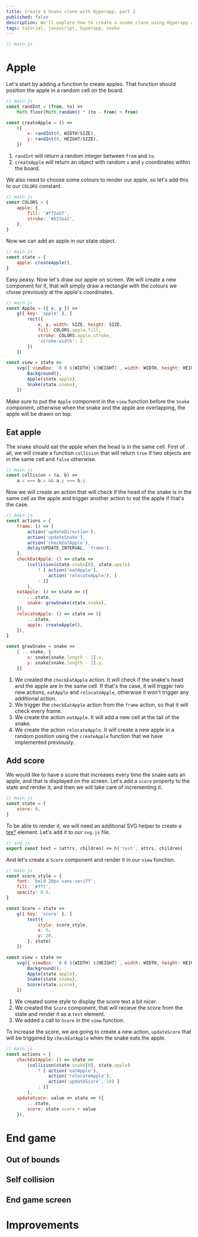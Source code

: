 ```yaml
---
title: Create a Snake clone with Hyperapp, part 2
published: false
description: We'll explore how to create a snake clone using Hyperapp and SVG graphics.
tags: tutorial, javascript, hyperapp, snake
---
```


```javascript
// main.js

```

# Apple

Let's start by adding a function to create apples. That function should position the apple in a random cell on the board.

```javascript
// main.js
const randInt = (from, to) =>
    Math.floor(Math.random() * (to - from) + from)

const createApple = () =>
    ({
        x: randInt(0, WIDTH/SIZE),
        y: randInt(0, HEIGHT/SIZE),
    })
```

1. `randInt` will return a random integer between `from` and `to`.
2. `createApple` will return an object with random `x` and `y` coordinates within the board.

We also need to choose some colours to render our apple, so let's add this to our `COLORS` constant.

```javascript
// main.js
const COLORS = {
    apple: {
        fill: '#ff5a5f',
        stroke: '#b23e42',
    },
}
```

Now we can add an apple in our state object.

```javascript
// main.js
const state = {
	apple: createApple(),
}
```

Easy peasy. Now let's draw our apple on screen. We will create a new component for it, that will simply draw a rectangle with the colours we chose previously at the apple's coordinates.

```javascript
// main.js
const Apple = ({ x, y }) =>
	g({ key: 'apple' }, [
		rect({
			x, y, width: SIZE, height: SIZE,
			fill: COLORS.apple.fill,
			stroke: COLORS.apple.stroke,
			'stroke-width': 2
		})
	])

const view = state =>
	svg({ viewBox: `0 0 ${WIDTH} ${HEIGHT}`, width: WIDTH, height: HEIGHT}, [
		Background(),
		Apple(state.apple),
		Snake(state.snake),
	])
```

Make sure to put the `Apple` component in the `view` function before the `Snake` component, otherwise when the snake and the apple are overlapping, the apple will be drawn on top.

## Eat apple

The snake should eat the apple when the head is in the same cell. First of all, we will create a function `collision` that will return `true` if two objects are in the same cell and `false` otherwise.

```javascript
// main.js
const collision = (a, b) =>
	a.x === b.x && a.y === b.y
```

Now we will create an action that will check if the head of the snake is in the same cell as the apple and trigger another action to eat the apple if that's the case.

```javascript
// main.js
const actions = {
	frame: () => [
		action('updateDirection'),
		action('updateSnake'),
		action('checkEatApple'),
		delay(UPDATE_INTERVAL, 'frame'),
	],
	checkEatApple: () => state =>
		(collision(state.snake[0], state.apple)
			? [ action('eatApple'),
				action('relocateApple'), ]
			: []
		),
	eatApple: () => state => ({
		...state,
		snake: growSnake(state.snake),
	}),
	relocateApple: () => state => ({
		...state,
		apple: createApple(),
	}),
}

const growSnake = snake =>
	[ ...snake, {
		x: snake[snake.length - 1].x,
		y: snake[snake.length - 1].y,
	}]
```

1. We created the `checkEatApple` action. It will check if the snake's head and the apple are in the same cell. If that's the case, it will trigger two new actions, `eatApple` and `relocateApple`, otherwise it won't trigger any additional action.
2. We trigger the `checkEatApple` action from the `frame` action, so that it will check every frame.
3. We create the action `eatApple`. It will add a new cell at the tail of the snake.
4. We create the action `relocateApple`. It will create a new apple in a random position using the `createApple` function that we have implemented previously.

## Add score

We would like to have a score that increases every time the snake eats an apple, and that is displayed on the screen. Let's add a `score` property to the state and render it, and then we will take care of incrementing it.

```javascript
// main.js
const state = {
    score: 0,
}
```

To be able to render it, we will need an additional SVG helper to create a [tex†](https://developer.mozilla.org/en-US/docs/Web/SVG/Element/text) element. Let's add it to our `svg.js` file.

```javascript
// svg.js
export const text = (attrs, children) => h('text', attrs, children)
```

And let's create a `Score` component and render it in our `view` function.

```javascript
// main.js
const score_style = {
	font: 'bold 20px sans-seriff',
	fill: '#fff',
	opacity: 0.8,
}

const Score = state =>
	g({ key: 'score' }, [
		text({
			style: score_style,
			x: 5,
			y: 20,
		}, state)
	])

const view = state =>
	svg({ viewBox: `0 0 ${WIDTH} ${HEIGHT}`, width: WIDTH, height: HEIGHT}, [
		Background(),
		Apple(state.apple),
		Snake(state.snake),
		Score(state.score),
	])
```

1. We created some style to display the score text a bit nicer.
2. We created the `Score` component, that will recieve the score from the state and render it as a `text` element.
3. We added a call to `Score` in the `view` function.

To increase the score, we are going to create a new action, `updateScore` that will be triggered by `checkEatApple` when the snake eats the apple.

```javascript
// main.js
const actions = {
	checkEatApple: () => state =>
		(collision(state.snake[0], state.apple)
			? [ action('eatApple'),
				action('relocateApple'),
				action('updateScore', 10) ]
			: []
		),
	updateScore: value => state => ({
		...state,
		score: state.score + value
	}),
```

# End game

## Out of bounds

## Self collision

## End game screen

# Improvements